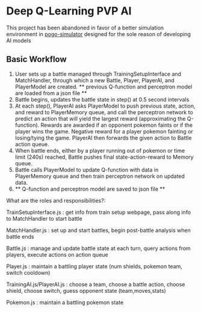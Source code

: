 # Deep Q-Learning PVP AI

This project has been abandoned in favor of a better simulation environment in [pogo-simulator](https://github.com/benggarza/pogo-simulator) designed for the sole reason of developing AI models

## Basic Workflow

1. User sets up a battle managed through TrainingSetupInterface and MatchHandler, through which a new Battle, Player, PlayerAI, and PlayerModel are created. ** previous Q-function and perceptron model are loaded from a json file **
2. Battle begins, updates the battle state in step() at 0.5 second intervals
3. At each step(), PlayerAI asks PlayerModel to push previous state, action, and reward to PlayerMemory queue, and call the perceptron network to predict an action that will yield the largest reward (approximating the Q-function). Rewards are awarded if an opponent pokemon faints or if the player wins the game. Negative reward for a player pokemon fainting or losing/tying the game. PlayerAI then forwards the given action to Battle action queue.
4. When battle ends, either by a player running out of pokemon or time limit (240s) reached, Battle pushes final state-action-reward to Memory queue.
5. Battle calls PlayerModel to update Q-function with data in PlayerMemory queue and then train perceptron network on updated data.
6. ** Q-function and perceptron model are saved to json file **


What are the roles and responsibilities?:

TrainSetupInterface.js : get info from train setup webpage, pass along info to MatchHandler to start battle

MatchHandler.js : set up and start battles, begin post-battle analysis when battle ends

Battle.js : manage and update battle state at each turn, query actions from players, execute actions on action queue

Player.js : maintain a battling player state (num shields, pokemon team, switch cooldown)

TrainingAI.js/PlayerAI.js : choose a team, choose a battle action, choose shield, choose switch, guess opponent state (team,moves,stats)

Pokemon.js : maintain a battling pokemon state
